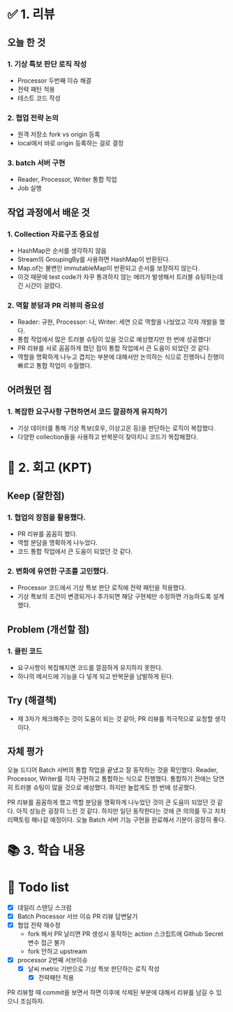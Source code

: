 # ✅ 1. 리뷰
## 오늘 한 것
### 1. 기상 특보 판단 로직 작성
- Processor 두번째 이슈 해결
- 전략 패턴 적용
- 테스트 코드 작성

### 2. 협업 전략 논의
- 원격 저장소 fork vs origin 등록
- local에서 바로 origin 등록하는 걸로 결정

### 3. batch 서버 구현
- Reader, Processor, Writer 통합 작업
- Job 실행

## 작업 과정에서 배운 것
### 1. Collection 자료구조 중요성
- HashMap은 순서를 생각하지 않음
- Stream의 GroupingBy를 사용하면 HashMap이 반환된다.
- Map.of는 불변인 immutableMap이 반환되고 순서를 보장하지 않는다.
- 이것 때문에 test code가 자꾸 통과하지 않는 에러가 발생해서 트러블 슈팅하는데 긴 시간이 걸렸다.

### 2. 역할 분담과 PR 리뷰의 중요성
- Reader: 규현, Processor: 나, Writer: 세연 으로 역할을 나눴었고 각자 개발을 했다. 
- 통합 작업에서 많은 트러블 슈팅이 있을 것으로 예상했지만 한 번에 성공했다!
- PR 리뷰를 서로 꼼꼼하게 했던 점이 통합 작업에서 큰 도움이 되었던 것 같다. 
- 역할을 명확하게 나누고 겹치는 부분에 대해서만 논의하는 식으로 진행하니 진행이 빠르고 통합 작업이 수월했다.

## 어려웠던 점
### 1. 복잡한 요구사항 구현하면서 코드 깔끔하게 유지하기
- 기상 데이터를 통해 기상 특보(호우, 이상고온 등)을 판단하는 로직이 복잡했다. 
- 다양한 collection들을 사용하고 반복문이 잦아지니 코드가 복잡해졌다.

# 🤔 2. 회고 (KPT)
## Keep (잘한점)
### 1. 협업의 장점을 활용했다.
- PR 리뷰를 꼼꼼히 했다. 
- 역할 분담을 명확하게 나누었다. 
- 코드 통합 작업에서 큰 도움이 되었던 것 같다. 

### 2. 변화에 유연한 구조를 고민했다.
- Processor 코드에서 기상 특보 판단 로직에 전략 패턴을 적용했다. 
- 기상 특보의 조건이 변경되거나 추가되면 해당 구현체만 수정하면 가능하도록 설계했다.

## Problem (개선할 점)
### 1. 클린 코드
- 요구사항이 복잡해지면 코드를 깔끔하게 유지하지 못한다. 
- 하나의 메서드에 기능을 다 넣게 되고 반복문을 남발하게 된다.

## Try (해결책)
- 제 3자가 체크해주는 것이 도움이 되는 것 같아, PR 리뷰를 적극적으로 요청할 생각이다. 

## 자체 평가
오늘 드디어 Batch 서버의 통합 작업을 끝냈고 잘 동작하는 것을 확인했다. Reader, Processor, Writer를 각자 구현하고 
통합하는 식으로 진행했다. 통합하기 전에는 당연히 트러블 슈팅이 많을 것으로 예상했다. 하지만 놀랍게도 한 번에 성공했다. 

PR 리뷰를 꼼꼼하게 했고 역할 분담을 명확하게 나누었던 것이 큰 도움이 되었던 것 같다. 아직 성능은 굉장히 느린 것 같다. 하지만 
일단 동작한다는 것에 큰 의의를 두고 차차 리팩토링 해나갈 예정이다. 오늘 Batch 서버 기능 구현을 완료해서 기분이 굉장히 좋다. 

# 📚 3. 학습 내용

# 💁‍ Todo list
- [x] 데일리 스탠딩 스크럼
- [x] Batch Processor 서브 이슈 PR 리뷰 답변달기 
- [x] 협업 전략 재수정
  - fork 해서 PR 날리면 PR 생성시 동작하는 action 스크립트에 Github Secret 변수 접근 불가
  - fork 안하고 upstream 
- [x] processor 2번째 서브이슈
  - [x] 날씨 metric 기반으로 기상 특보 판단하는 로직 작성
    - [x] 전략패턴 적용 

PR 리뷰할 때 commit을 보면서 하면 이후에 삭제된 부분에 대해서 리뷰를 남길 수 있으니 조심하자. 
